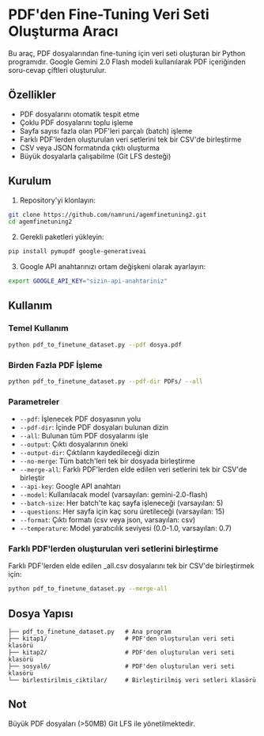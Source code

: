 # PDF'den Fine-Tuning Veri Seti Oluşturma Aracı

Bu araç, PDF dosyalarından fine-tuning için veri seti oluşturan bir Python programıdır. Google Gemini 2.0 Flash modeli kullanılarak PDF içeriğinden soru-cevap çiftleri oluşturulur.

## Özellikler

- PDF dosyalarını otomatik tespit etme
- Çoklu PDF dosyalarını toplu işleme
- Sayfa sayısı fazla olan PDF'leri parçalı (batch) işleme
- Farklı PDF'lerden oluşturulan veri setlerini tek bir CSV'de birleştirme
- CSV veya JSON formatında çıktı oluşturma
- Büyük dosyalarla çalışabilme (Git LFS desteği)

## Kurulum

1. Repository'yi klonlayın:
```bash
git clone https://github.com/namruni/agemfinetuning2.git
cd agemfinetuning2
```

2. Gerekli paketleri yükleyin:
```bash
pip install pymupdf google-generativeai
```

3. Google API anahtarınızı ortam değişkeni olarak ayarlayın:
```bash
export GOOGLE_API_KEY="sizin-api-anahtariniz"
```

## Kullanım

### Temel Kullanım

```bash
python pdf_to_finetune_dataset.py --pdf dosya.pdf
```

### Birden Fazla PDF İşleme

```bash
python pdf_to_finetune_dataset.py --pdf-dir PDFs/ --all
```

### Parametreler

- `--pdf`: İşlenecek PDF dosyasının yolu
- `--pdf-dir`: İçinde PDF dosyaları bulunan dizin
- `--all`: Bulunan tüm PDF dosyalarını işle
- `--output`: Çıktı dosyalarının öneki
- `--output-dir`: Çıktıların kaydedileceği dizin
- `--no-merge`: Tüm batch'leri tek bir dosyada birleştirme
- `--merge-all`: Farklı PDF'lerden elde edilen veri setlerini tek bir CSV'de birleştir
- `--api-key`: Google API anahtarı
- `--model`: Kullanılacak model (varsayılan: gemini-2.0-flash)
- `--batch-size`: Her batch'te kaç sayfa işleneceği (varsayılan: 5)
- `--questions`: Her sayfa için kaç soru üretileceği (varsayılan: 15)
- `--format`: Çıktı formatı (csv veya json, varsayılan: csv)
- `--temperature`: Model yaratıcılık seviyesi (0.0-1.0, varsayılan: 0.7)

### Farklı PDF'lerden oluşturulan veri setlerini birleştirme

Farklı PDF'lerden elde edilen _all.csv dosyalarını tek bir CSV'de birleştirmek için:

```bash
python pdf_to_finetune_dataset.py --merge-all
```

## Dosya Yapısı

```
├── pdf_to_finetune_dataset.py   # Ana program
├── kitap1/                      # PDF'den oluşturulan veri seti klasörü
├── kitap2/                      # PDF'den oluşturulan veri seti klasörü
├── sosyal6/                     # PDF'den oluşturulan veri seti klasörü
└── birlestirilmis_ciktilar/     # Birleştirilmiş veri setleri klasörü
```

## Not

Büyük PDF dosyaları (>50MB) Git LFS ile yönetilmektedir.
